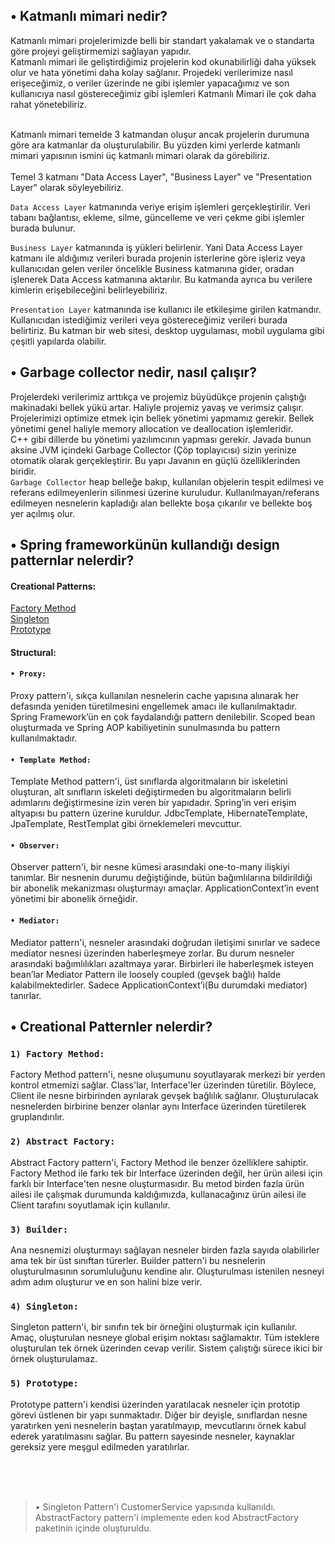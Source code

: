 ## • Katmanlı mimari nedir?

Katmanlı mimari projelerimizde belli bir standart yakalamak ve o standarta göre projeyi geliştirmemizi sağlayan yapıdır.<br>
Katmanlı mimari ile geliştirdiğimiz projelerin kod okunabilirliği daha yüksek olur ve hata yönetimi daha kolay sağlanır.
Projedeki verilerimize nasıl erişeceğimiz, o veriler üzerinde ne gibi işlemler yapacağımız ve son kullanıcıya nasıl göstereceğimiz gibi işlemleri Katmanlı Mimari ile çok daha rahat yönetebiliriz.
<br><br>

Katmanlı mimari temelde 3 katmandan oluşur ancak projelerin durumuna göre ara katmanlar da oluşturulabilir.
Bu yüzden kimi yerlerde katmanlı mimari yapısının ismini üç katmanlı mimari olarak da görebiliriz.
<br><br>
Temel 3 katmanı "Data Access Layer", "Business Layer" ve "Presentation Layer" olarak söyleyebiliriz.

 ``Data Access Layer`` katmanında veriye erişim işlemleri gerçekleştirilir. Veri tabanı bağlantısı, ekleme, silme, güncelleme ve veri çekme gibi işlemler burada bulunur.

``Business Layer`` katmanında iş yükleri belirlenir. Yani Data Access Layer katmanı ile aldığımız verileri burada projenin isterlerine göre işleriz veya kullanıcıdan gelen veriler öncelikle Business katmanına gider, oradan işlenerek Data Access katmanına aktarılır. Bu katmanda ayrıca bu verilere kimlerin erişebileceğini belirleyebiliriz.

``Presentation Layer`` katmanında ise kullanıcı ile etkileşime girilen katmandır. Kullanıcıdan istediğimiz verileri veya göstereceğimiz verileri burada belirtiriz. Bu katman bir web sitesi, desktop uygulaması, mobil uygulama gibi çeşitli yapılarda olabilir.

## • Garbage collector nedir, nasıl çalışır?

Projelerdeki verilerimiz arttıkça ve projemiz büyüdükçe projenin çalıştığı makinadaki bellek yükü artar. Haliyle projemiz yavaş ve verimsiz çalışır.
Projelerimizi optimize etmek için bellek yönetimi yapmamız gerekir. Bellek yönetimi genel haliyle memory allocation ve deallocation işlemleridir.<br>
C++ gibi dillerde bu yönetimi yazılımcının yapması gerekir. Javada bunun aksine JVM içindeki Garbage Collector (Çöp toplayıcısı) sizin yerinize otomatik olarak gerçekleştirir. Bu yapı Javanın en güçlü özelliklerinden biridir.
<br>
``Garbage Collector`` heap belleğe bakıp, kullanılan objelerin tespit edilmesi ve referans edilmeyenlerin silinmesi üzerine kuruludur.
Kullanılmayan/referans edilmeyen nesnelerin kapladığı alan bellekte boşa çıkarılır ve bellekte boş yer açılmış olur.


## • Spring frameworkünün kullandığı design patternlar nelerdir?
#### Creational Patterns:
[Factory Method]() <br>
[Singleton]() <br>
[Prototype]()<br>

#### Structural:
#### ``• Proxy: ``
Proxy pattern'i, sıkça kullanılan nesnelerin cache yapısına alınarak her defasında yeniden türetilmesini engellemek amacı ile kullanılmaktadır.
Spring Framework’ün en çok faydalandığı pattern denilebilir. Scoped bean oluşturmada ve Spring AOP kabiliyetinin sunulmasında bu pattern kullanılmaktadır.

#### ``• Template Method: ``
Template Method pattern'i, üst sınıflarda algoritmaların bir iskeletini oluşturan, alt sınıfların iskeleti değiştirmeden bu algoritmaların belirli adımlarını değiştirmesine izin veren bir yapıdadır.
Spring’in veri erişim altyapısı bu pattern üzerine kuruldur. JdbcTemplate, HibernateTemplate, JpaTemplate, RestTemplat gibi örneklemeleri mevcuttur.

#### ``• Observer: ``
Observer pattern'i, bir nesne kümesi arasındaki one-to-many ilişkiyi tanımlar. Bir nesnenin durumu değiştiğinde, bütün bağımlılarına bildirildiği bir abonelik mekanizması oluşturmayı amaçlar.
ApplicationContext’in event yönetimi bir abonelik örneğidir.

#### ``• Mediator: ``
Mediator pattern'i, nesneler arasındaki doğrudan iletişimi sınırlar ve sadece mediator nesnesi üzerinden haberleşmeye zorlar. Bu durum nesneler arasındaki bağımlılıkları azaltmaya yarar.
Birbirleri ile haberleşmek isteyen bean’lar Mediator Pattern ile loosely coupled (gevşek bağlı) halde kalabilmektedirler. Sadece ApplicationContext’i(Bu durumdaki mediator) tanırlar.

## • Creational Patternler nelerdir?

### ``1) Factory Method:``
Factory Method pattern'i, nesne oluşumunu soyutlayarak merkezi bir yerden kontrol etmemizi sağlar.
Class'lar, Interface'ler üzerinden türetilir. Böylece, Client ile nesne birbirinden ayrılarak gevşek bağlılık sağlanır. Oluşturulacak nesnelerden birbirine benzer olanlar aynı Interface üzerinden türetilerek gruplandırılır.

### ``2) Abstract Factory: ``
Abstract Factory pattern'i, Factory Method ile benzer özelliklere sahiptir. Factory Method ile farkı tek bir Interface üzerinden değil, her ürün ailesi için farklı bir Interface'ten nesne oluşturmasıdır.
Bu metod birden fazla ürün ailesi ile çalışmak durumunda kaldığımızda, kullanacağınız ürün ailesi ile Client tarafını soyutlamak için kullanılır.

### ``3) Builder: ``
Ana nesnemizi oluşturmayı sağlayan nesneler birden fazla sayıda olabilirler ama tek bir üst sınıftan türerler.
Builder pattern'i bu nesnelerin oluşturulmasının sorumluluğunu kendine alır. Oluşturulması istenilen nesneyi adım adım oluşturur ve en son halini bize verir.

### ``4) Singleton: ``
Singleton pattern'i, bir sınıfın tek bir örneğini oluşturmak için kullanılır. Amaç, oluşturulan nesneye global erişim noktası sağlamaktır. Tüm isteklere oluşturulan tek örnek üzerinden cevap verilir. Sistem çalıştığı sürece ikici bir örnek oluşturulamaz.

### ``5) Prototype: ``
Prototype pattern'i kendisi üzerinden yaratılacak nesneler için prototip görevi üstlenen bir yapı sunmaktadır. Diğer bir deyişle, sınıflardan nesne yaratırken yeni nesnelerin baştan yaratılmayıp, mevcutlarını örnek kabul ederek yaratılmasını sağlar. Bu pattern sayesinde nesneler, kaynaklar gereksiz yere meşgul edilmeden yaratılırlar.


<br>
<br>
<br>



>• Singleton Pattern'i CustomerService yapısında kullanıldı. AbstractFactory pattern'i implemente eden kod AbstractFactory paketinin içinde oluşturuldu.
